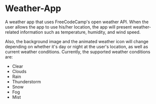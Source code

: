 # Weather-App

A weather app that uses FreeCodeCamp's open weather API. When the user allows the app to use his/her location, the app will present weather-related information such as temperature, humidity, and wind speed. 

Also, the background image and the animated weather icon will change depending on whether it's day or night at the user's location, as well as current weather conditions. Currently, the supported weather conditions are:

- Clear
- Clouds
- Rain
- Thunderstorm
- Snow
- Fog
- Mist
